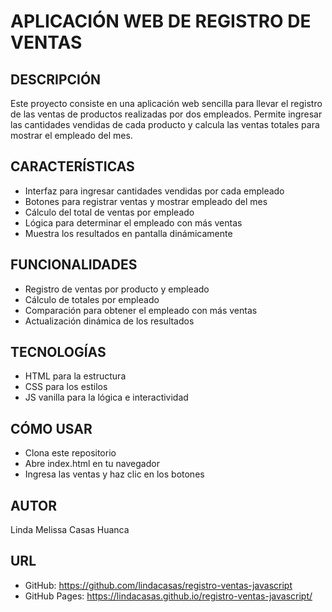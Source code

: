 # APLICACIÓN WEB DE REGISTRO DE VENTAS

## DESCRIPCIÓN

Este proyecto consiste en una aplicación web sencilla para llevar el registro de las ventas de productos realizadas por dos empleados. Permite ingresar las cantidades vendidas de cada producto y calcula las ventas totales para mostrar el empleado del mes.

## CARACTERÍSTICAS

- Interfaz para ingresar cantidades vendidas por cada empleado
- Botones para registrar ventas y mostrar empleado del mes
- Cálculo del total de ventas por empleado
- Lógica para determinar el empleado con más ventas
- Muestra los resultados en pantalla dinámicamente

## FUNCIONALIDADES

- Registro de ventas por producto y empleado
- Cálculo de totales por empleado
- Comparación para obtener el empleado con más ventas
- Actualización dinámica de los resultados

## TECNOLOGÍAS

- HTML para la estructura
- CSS para los estilos
- JS vanilla para la lógica e interactividad

## CÓMO USAR

- Clona este repositorio
- Abre index.html en tu navegador
- Ingresa las ventas y haz clic en los botones

## AUTOR

Linda Melissa Casas Huanca

## URL

- GitHub: https://github.com/lindacasas/registro-ventas-javascript
- GitHub Pages: https://lindacasas.github.io/registro-ventas-javascript/